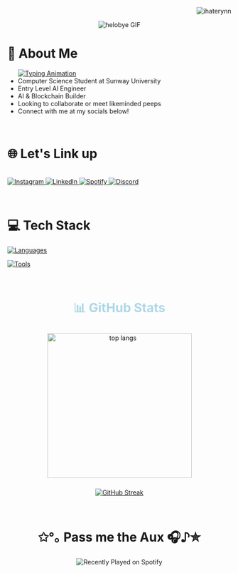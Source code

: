 <p align="right"> 
  <img src="https://komarev.com/ghpvc/?username=ihaterynn&label=Profile%20Views&color=8A2BE2&style=flat" alt="ihaterynn" /> 
</p>

<p align="center">
  <img src="https://gifdb.com/images/thumbnail/cute-anime-menhera-chibi-v4xp46804eharge8.gif" alt="helobye GIF" />
</p>

<h1 align="left">🍙 About Me</h1>
<ul align="left">
  <a href="https://git.io/typing-svg">
  <img src="https://readme-typing-svg.herokuapp.com?font=Fira+Code&size=21&pause=1000&color=43dbf6&vCenter=true&width=400&lines=Call+me+Ryan!" alt="Typing Animation"/>
  </a>
  <li>Computer Science Student at Sunway University</li>
  <li>Entry Level AI Engineer</li>
  <li>AI & Blockchain Builder</li>
  <li>Looking to collaborate or meet likeminded peeps</li>
  <li>Connect with me at my socials below!</li>
</ul>

<br>

<h1 align="left">🌐 Let's Link up</h1>
<p align="left">
<br>
  <a href="https://www.instagram.com/ryanncjy/" target="_blank">
    <img src="https://img.shields.io/badge/Instagram-E4405F?style=for-the-badge&logo=instagram&logoColor=white" alt="Instagram" />
  </a>
  <a href="https://www.linkedin.com/in/ryan-chan-jing-yi-310377288/" target="_blank">
    <img src="https://img.shields.io/badge/LinkedIn-0A66C2?style=for-the-badge&logo=linkedin&logoColor=white" alt="LinkedIn" />
  </a>
  <a href="https://sptfy.com/asianryan" target="_blank">
    <img src="https://img.shields.io/badge/Spotify-1DB954?style=for-the-badge&logo=spotify&logoColor=white" alt="Spotify" />
  </a>
  <a href="https://discord.com/channels/@me" target="_blank">
    <img src="https://img.shields.io/badge/Discord-5865F2?style=for-the-badge&logo=discord&logoColor=white" alt="Discord" />
  </a>
</p>

<br>

<h1 align="left">💻 Tech Stack</h1>

[![Languages](https://skillicons.dev/icons?i=python,java,tensorflow,pytorch,js,react,vue,html,css,nodejs,scala,pandas)](https://skillicons.dev)

[![Tools](https://skillicons.dev/icons?i=figma,vscode,pycharm,eclipse,aws,docker,mysql)](https://skillicons.dev)

<br>

<h1 align="center" style="color: lightblue;">📊 GitHub Stats</h1> 
<p align="center">
  <a href="https://github.com/ihaterynn/github-readme-stats">
    <img width=325 src="https://github-readme-stats.vercel.app/api/top-langs/?username=ihaterynn&hide=HTML&langs_count=6&layout=compact&theme=react&border_radius=10&size_weight=0.5&count_weight=0.5&exclude_repo=github-readme-stats&bg_color=000000" alt="top langs" style="margin: 10px;"/>
  </a>
</p>

<p align="center">
  <a href="https://git.io/streak-stats">
    <img src="http://github-readme-streak-stats.herokuapp.com?user=ihaterynn&theme=react&date_format=j%20M%5B%20Y%5D" alt="GitHub Streak" />
  </a>
</p>

<br>

<h1 align="center">✩°｡ Pass me the Aux 🎧♪✮</h1>
<p align="center">
  <img src="https://spotify-recently-played-readme.vercel.app/api?user=30vxro1a8w9a9nh6sqoetyffh" alt="Recently Played on Spotify" />
</p>
